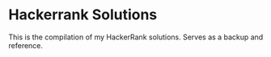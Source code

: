 # Hackerrank Solutions

This is the compilation of my HackerRank solutions. Serves as a backup and reference. 
